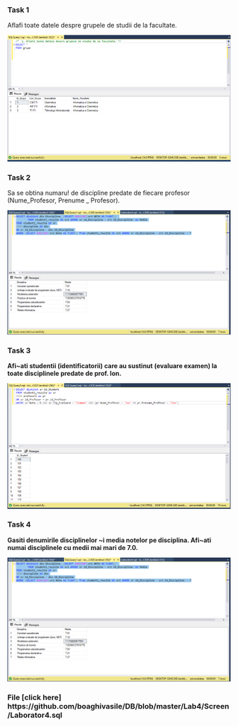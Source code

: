 
<p><b><h3> Task 1 </h3></b></p>

<p> Aflafi toate datele despre grupele de studii de la facultate.  </p>
<img src="https://github.com/boaghivasile/DB/blob/master/Lab4/Screen/Laborator4(c).png" />

<p><b><h3> Task 2 </h3></b></p> 

<p> Sa se obtina numaru! de discipline predate de fiecare profesor (Nume_Profesor, Prenume _ Profesor). </p>
<img src="https://github.com/boaghivasile/DB/blob/master/Lab4/Screen/Laborator4.png" />

<p><b><h3> Task 3 </h3></b></p> 

<p><b> Afi~ati studentii (identificatorii) care au sustinut (evaluare examen) la toate disciplinele predate de
prof. lon. </b></p> 
<img src="https://github.com/boaghivasile/DB/blob/master/Lab4/Screen/Laborato4(a).png" />
  
<p><b><h3> Task 4 </h3></b></p> 

<p><b> Gasiti denumirile disciplinelor ~i media notelor pe disciplina. Afi~ati numai disciplinele cu medii
mai mari de 7.0.  </b></p> 
<img src="https://github.com/boaghivasile/DB/blob/master/Lab4/Screen/Laborator4.png" />


<p><b><h3> File [click here] https://github.com/boaghivasile/DB/blob/master/Lab4/Screen/Laborator4.sql </h3></b></p> 
